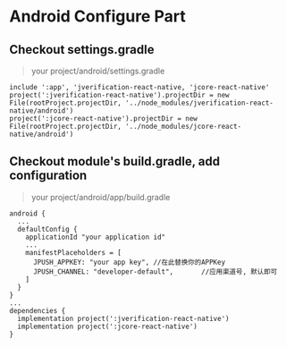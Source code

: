 # Android Configure Part

## Checkout settings.gradle

> your project/android/settings.gradle

```
include ':app', 'jverification-react-native, 'jcore-react-native'
project(':jverification-react-native').projectDir = new File(rootProject.projectDir, '../node_modules/jverification-react-native/android')
project(':jcore-react-native').projectDir = new File(rootProject.projectDir, '../node_modules/jcore-react-native/android')
```

## Checkout module's build.gradle, add configuration

> your project/android/app/build.gradle

```
android {
  ...
  defaultConfig {
    applicationId "your application id"
    ...
    manifestPlaceholders = [
      JPUSH_APPKEY: "your app key",	//在此替换你的APPKey
      JPUSH_CHANNEL: "developer-default",		//应用渠道号, 默认即可
    ]
  }
}
...
dependencies {
  implementation project(':jverification-react-native')
  implementation project(':jcore-react-native')
}
```

​




